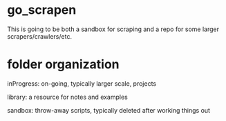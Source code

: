 # go_scrapen
This is going to be both a sandbox for scraping and a repo for some larger scrapers/crawlers/etc.

# folder organization
inProgress: on-going, typically larger scale, projects

library: a resource for notes and examples

sandbox: throw-away scripts, typically deleted after working things out 

